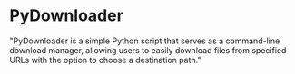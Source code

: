 # PyDownloader
"PyDownloader is a simple Python script that serves as a command-line download manager, allowing users to easily download files from specified URLs with the option to choose a destination path."
